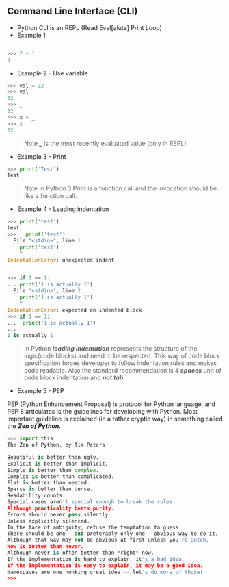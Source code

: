 
## Command Line Interface (CLI)

- Python CLI is an REPL (Read Eval[alute] Print Loop)
- Example 1

```python

>>> 2 + 1
3

```

- Example 2 - Use variable
```python
>>> val = 32
>>> val
32
>>> _
32
>>> x = _
>>> x
32

```
> Note ***_*** is the most recently evaluated value (only in REPL).

- Example 3 - Print
```python
>>> print('Test')
Test

```

> Note in Python 3 Print is a function call and the invocation should be like a function call.

- Example 4 - Leading indentation
```python
>>> print('test')
test
>>>   print('test')
  File "<stdin>", line 1
    print('test')
    ^
IndentationError: unexpected indent


>>> if 1 == 1:
... print('1 is actually 1')
  File "<stdin>", line 2
    print('1 is actually 1')
    ^
IndentationError: expected an indented block
>>> if 1 == 1:
...  print('1 is actually 1')
...
1 is actually 1

```

> In Python ***leading indentation*** represents the structure of the logic(code blocks) and need to be respected. 
> This way of code block specification forces developer to follow indentation rules and makes code readable.
> Also the standard recommendation is ***4 spaces*** unit of code block indentation and ***not tab***.

- Example 5 - PEP

PEP (Python Enhancement Proposal) is protocol for Python language, and PEP 8 articulates is the guidelines for 
developing with Python. Most important guideline is explained (in a rather cryptic way) in something called the 
***Zen of Python***.

```python
>>> import this
The Zen of Python, by Tim Peters

Beautiful is better than ugly.
Explicit is better than implicit.
Simple is better than complex.
Complex is better than complicated.
Flat is better than nested.
Sparse is better than dense.
Readability counts.
Special cases aren't special enough to break the rules.
Although practicality beats purity.
Errors should never pass silently.
Unless explicitly silenced.
In the face of ambiguity, refuse the temptation to guess.
There should be one-- and preferably only one --obvious way to do it.
Although that way may not be obvious at first unless you're Dutch.
Now is better than never.
Although never is often better than *right* now.
If the implementation is hard to explain, it's a bad idea.
If the implementation is easy to explain, it may be a good idea.
Namespaces are one honking great idea -- let's do more of those!
>>>
```

